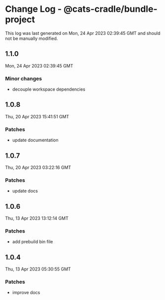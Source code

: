 # Change Log - @cats-cradle/bundle-project

This log was last generated on Mon, 24 Apr 2023 02:39:45 GMT and should not be manually modified.

## 1.1.0
Mon, 24 Apr 2023 02:39:45 GMT

### Minor changes

- decouple workspace dependencies

## 1.0.8
Thu, 20 Apr 2023 15:41:51 GMT

### Patches

- update documentation

## 1.0.7
Thu, 20 Apr 2023 03:22:16 GMT

### Patches

- update docs

## 1.0.6
Thu, 13 Apr 2023 13:12:14 GMT

### Patches

- add prebuild bin file

## 1.0.4
Thu, 13 Apr 2023 05:30:55 GMT

### Patches

- improve docs

